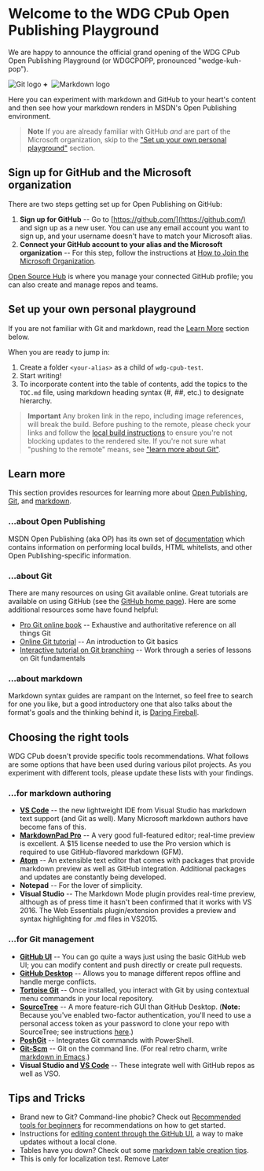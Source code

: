 # Welcome to the WDG CPub Open Publishing Playground
We are happy to announce the official grand opening of the WDG CPub Open Publishing Playground (or WDGCPOPP, pronounced "wedge-kuh-pop").

![Git logo](images/github-logo.png) **+**&nbsp;&nbsp;![Markdown logo](images/markdown-logo.png)

Here you can experiment with markdown and GitHub to your heart's content and then see how your markdown renders in MSDN's Open Publishing environment.

> **Note** If you are already familiar with GitHub *and* are part of the Microsoft organization, skip to the ["Set up your own personal playground"](Welcome.md#set-up-your-own-personal-playground) section.

## Sign up for GitHub and the Microsoft organization
There are two steps getting set up for Open Publishing on GitHub:

1. **Sign up for GitHub** -- Go to [https://github.com/](https://github.com/) and sign up as a new user. You can use any email account you want to sign up, and your username doesn't have to match your Microsoft alias.
2. **Connect your GitHub account to your alias and the Microsoft organization** -- For this step, follow the instructions at [How to Join the Microsoft Organization](https://opensourcehub.microsoft.com/articles/how-to-join-microsoft-github-org-self-service).

[Open Source Hub](https://opensourcehub.microsoft.com) is where you manage your connected GitHub profile; you can also create and manage repos and teams.

## Set up your own personal playground
If you are not familiar with Git and markdown, read the [Learn More](Welcome.md#learn-more) section below.

When you are ready to jump in:

1. Create a folder `<your-alias>` as a child of `wdg-cpub-test`.
2. Start writing!
3. To incorporate content into the table of contents, add the topics to the `TOC.md` file, using markdown heading syntax (#, ##, etc.) to designate hierarchy.

> **Important** Any broken link in the repo, including image references, will break the build. Before pushing to the remote, please check your links and follow the [local build instructions](https://ppe.msdn.microsoft.com/en-us/openpublishing/docs/partnerdocs/local-build-and-preview) to ensure you're not blocking updates to the rendered site. If you're not sure what "pushing to the remote" means, see ["learn more about Git"](Welcome.md#about-git).

## Learn more
This section provides resources for learning more about [Open Publishing](Welcome.md#about-open-publishing), [Git](Welcome.md#about-git), and [markdown](Welcome.md#about-markdown).

### ...about Open Publishing
MSDN Open Publishing (aka OP) has its own set of [documentation](https://ppe.msdn.microsoft.com/en-us/openpublishing/docs/introduction) which contains information on performing local builds, HTML whitelists, and other Open Publishing-specific information.

### ...about Git
There are many resources on using Git available online. Great tutorials are available on using GitHub (see the [GitHub home page](https://github.com)). Here are some additional resources some have found helpful:

* [Pro Git online book](http://git-scm.com/book/en/v2) -- Exhaustive and authoritative reference on all things Git
* [Online Git tutorial](http://www.sbf5.com/~cduan/technical/git/) -- An introduction to Git basics
* [Interactive tutorial on Git branching](http://pcottle.github.io/learnGitBranching/) -- Work through a series of lessons on Git fundamentals

### ...about markdown
Markdown syntax guides are rampant on the Internet, so feel free to search for one you like, but a good introductory one that also talks about the format's goals and the thinking behind it, is [Daring Fireball](http://daringfireball.net/projects/markdown/).

## Choosing the right tools
WDG CPub doesn't provide specific tools recommendations. What follows are some options that have been used during various pilot projects. As you experiment with different tools, please update these lists with your findings.

### ...for markdown authoring
* **[VS Code](https://code.visualstudio.com/)** -- the new lightweight IDE from Visual Studio has markdown text support (and Git as well). Many Microsoft markdown authors have become fans of this.
* **[MarkdownPad Pro](http://www.markdownpad.com/)** -- A very good full-featured editor; real-time preview is excellent. A $15 license needed to use the Pro version which is required to use GitHub-flavored markdown (GFM).
* **[Atom](http://atom.io)** -- An extensible text editor that comes with packages that provide markdown preview as well as GitHub integration. Additional packages and updates are constantly being developed.
* **Notepad** -- For the lover of simplicity.
* **Visual Studio** -- The Markdown Mode plugin provides real-time preview, although as of press time it hasn't been confirmed that it works with VS 2016. The Web Essentials plugin/extension provides a preview and syntax highlighting for .md files in VS2015.

### ...for Git management
* **[GitHub UI](https://github.com)** -- You can go quite a ways just using the basic GitHub web UI; you can modify content and push directly or create pull requests.
* **[GitHub Desktop](https://git-for-windows.github.io/)** -- Allows you to manage different repos offline and handle merge conflicts.
* **[Tortoise Git](https://tortoisegit.org/)** -- Once installed, you interact with Git by using contextual menu commands in your local repository.
* **[SourceTree](https://www.atlassian.com/software/sourcetree/overview)** -- A more feature-rich GUI than GitHub Desktop. (**Note:** Because you've enabled two-factor authentication, you'll need to use a personal access token as your password to clone your repo with SourceTree; see instructions [here](https://confluence.atlassian.com/display/SOURCETREEKB/Two-Factor+Authentication+%282FA%29+with+GitHub+in+SourceTree).)
* **[PoshGit](https://github.com/dahlbyk/posh-git)** -- Integrates Git commands with PowerShell.
* **[Git-Scm](http://www.git-scm.com/downloads)** -- Git on the command line. (For real retro charm, write [markdown in Emacs](http://jblevins.org/projects/markdown-mode/).)
* **Visual Studio and [VS Code](https://code.visualstudio.com/)** -- These integrate well with GitHub repos as well as VSO.

## Tips and Tricks
* Brand new to Git? Command-line phobic? Check out [Recommended tools for beginners](jasgro/tools-for-beginners.md) for recommendations on how to get started.
* Instructions for [editing content through the GitHub UI](domars/Directions_To_Update_Existing_Topic_Using_Browser.md), a way to make updates without a local clone.
* Tables have you down? Check out some [markdown table creation tips](jasgro/table_creation_tools.md).
* This is only for localization test. Remove Later

